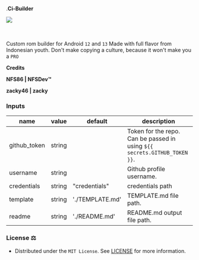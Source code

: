 .**Ci-Builder**

<img align="center" src="https://github.com/mayankchaudhary26/Cool-Readme-ideas/blob/master/data/multi-screen.gif" />
<br>    
<br>
<br>

Custom rom builder for Android `12` and `13` Made with full flavor from Indonesian youth.
Don't make copying a culture,
because it won't make you a `PRO`

**Credits**

<b><p align="left">NFS86 | NFSDev™</p></b>
<b><p align="left">zacky46 | zacky</p></b>

### Inputs

| name         | value  | default         | description                                                               |
| ------------ | ------ | --------------- | ------------------------------------------------------------------------- |
| github_token | string |                 | Token for the repo. Can be passed in using `${{ secrets.GITHUB_TOKEN }}`. |
| username     | string |                 | Github profile username.                                                  |
| credentials  | string | "credentials"   | credentials path                                                          |
| template     | string | './TEMPLATE.md' | TEMPLATE.md file path.                                                    |
| readme       | string | './README.md'   | README.md output file path.                                               |

### License ⚖️

- Distributed under the `MIT License`. See [LICENSE](/LICENSE) for more information.
